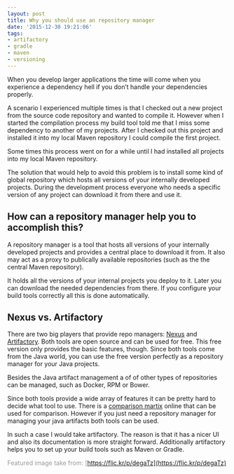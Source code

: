 ```yaml
---
layout: post
title: Why you should use an repository manager
date: '2015-12-30 19:21:06'
tags:
- artifactory
- gradle
- maven
- versioning
---
```



When you develop larger applications the time will come when you experience a dependency hell if you don’t handle your dependencies properly.

A scenario I experienced multiple times is that I checked out a new project from the source code repository and wanted to compile it. However when I started the compilation process my build tool told me that I miss some dependency to another of my projects. After I checked out this project and installed it into my local Maven repository I could compile the first project.

Some times this process went on for a while until I had installed all projects into my local Maven repository.

The solution that would help to avoid this problem is to install some kind of global repository which hosts all versions of your internally developed projects. During the development process everyone who needs a specific version of any project can download it from there and use it.


## How can a repository manager help you to accomplish this?

A repository manager is a tool that hosts all versions of your internally developed projects and provides a central place to download it from. It also may act as a proxy to publically available repositories (such as the the central Maven repository).

It holds all the versions of your internal projects you deploy to it. Later you can download the needed dependencies from there. If you configure your build tools correctly all this is done automatically.


## Nexus vs. Artifactory

There are two big players that provide repo managers: [Nexus](http://www.sonatype.org/nexus/) and [Artifactory](https://www.jfrog.com/artifactory/). Both tools are open source and can be used for free. This free version only provides the basic features, though. Since both tools come from the Java world, you can use the free version perfectly as a repository manager for your Java projects.

Besides the Java artifact management a of of other types of repositories can be managed, such as Docker, RPM or Bower.

Since both tools provide a wide array of features it can be pretty hard to decide what tool to use. There is a [comparison martix](https://binary-repositories-comparison.github.io/) online that can be used for comparison. However if you just need a repository manager for managing your java artifacts both tools can be used.

In such a case I would take artifactory. The reason is that it has a nicer UI and also its documentation is more straight forward. Additionally artifactory helps you to set up your build tools such as Maven or Gradle.

<span style="color: #999999;">Featured image take from: [https://flic.kr/p/degaTz](https://flic.kr/p/degaTz)</span>


